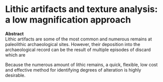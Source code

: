 # Lithic artifacts and texture analysis: a low magnification approach

**Abstract**  
Lithic artifacts are some of the most common and numerous remains at
paleolithic archaeological sites. However, their deposition into the
archaeological record can be the result of multiple episodes of discard
which are

Because the numerous amount of lithic remains, a quick, flexible, low
cost and effective method for identifying degrees of alteration is
highly desirable.
